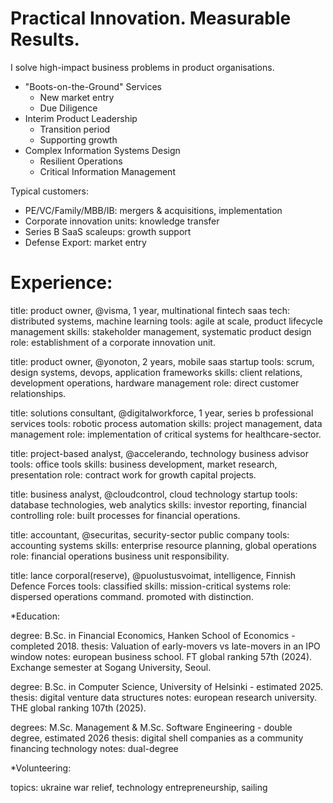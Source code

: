 # Practical Innovation. Measurable Results. 

I solve high-impact business problems in product organisations.

- "Boots-on-the-Ground" Services
  - New market entry
  - Due Diligence
- Interim Product Leadership
  - Transition period
  - Supporting growth
- Complex Information Systems Design
  - Resilient Operations
  - Critical Information Management

Typical customers:
- PE/VC/Family/MBB/IB: mergers & acquisitions, implementation
- Corporate innovation units: knowledge transfer
- Series B SaaS scaleups: growth support
- Defense Export: market entry

# Experience:

title:  product owner, @visma, 1 year, multinational fintech saas
tech:   distributed systems, machine learning
tools:  agile at scale, product lifecycle management
skills: stakeholder management, systematic product design
role:   establishment of a corporate innovation unit.

title:  product owner, @yonoton, 2 years, mobile saas startup
tools:  scrum, design systems, devops, application frameworks
skills: client relations, development operations, hardware management
role:   direct customer relationships.

title:  solutions consultant, @digitalworkforce, 1 year, series b professional services
tools:  robotic process automation
skills: project management, data management
role:   implementation of critical systems for healthcare-sector.

title:  project-based analyst, @accelerando, technology business advisor
tools:  office tools
skills: business development, market research, presentation
role:   contract work for growth capital projects.

title:  business analyst, @cloudcontrol, cloud technology startup
tools:  database technologies, web analytics
skills: investor reporting, financial controlling
role:   built processes for financial operations.

title:  accountant, @securitas, security-sector public company
tools:  accounting systems
skills: enterprise resource planning, global operations
role:   financial operations business unit responsibility.

title:  lance corporal(reserve), @puolustusvoimat, intelligence, Finnish Defence Forces
tools:  classified
skills: mission-critical systems
role:   dispersed operations command. promoted with distinction.


*Education:

degree:   B.Sc. in Financial Economics, Hanken School of Economics - completed 2018.
thesis:   Valuation of early-movers vs late-movers in an IPO window
notes:    european business school. FT global ranking 57th (2024). Exchange semester at Sogang University, Seoul.

degree:   B.Sc. in Computer Science, University of Helsinki - estimated 2025.
thesis:   digital venture data structures
notes:    european research university. THE global ranking 107th (2025).

degrees:  M.Sc. Management & M.Sc. Software Engineering - double degree, estimated 2026
thesis:   digital shell companies as a community financing technology
notes:    dual-degree

*Volunteering: 

topics: ukraine war relief, technology entrepreneurship, sailing
